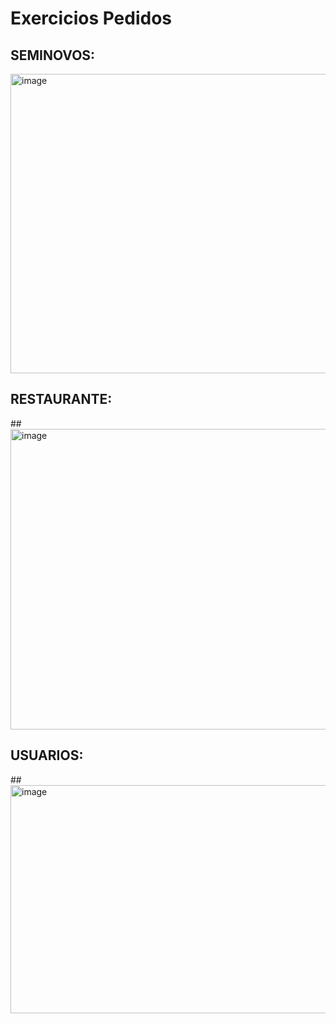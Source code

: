 <h1>Exercicios Pedidos</h1> 

<h2>SEMINOVOS:</h2>

<img width="798" height="479" alt="image" src="https://github.com/user-attachments/assets/4533560c-2083-4dfc-b194-c38007d9a2db" />


<h2>RESTAURANTE:</h2>
##
<img width="673" height="481" alt="image" src="https://github.com/user-attachments/assets/8fa1b2ac-dbde-41e7-94ac-026cebfb5db8" />


<h2>USUARIOS:</h2>
##
<img width="665" height="365" alt="image" src="https://github.com/user-attachments/assets/19c28a63-f303-4e98-915a-d83450c97838" />
